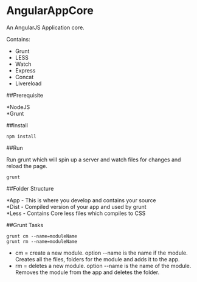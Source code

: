 # AngularAppCore
An AngularJS Application core.

Contains:  

- Grunt 
- LESS  
- Watch  
- Express  
- Concat    
- Livereload  


##Prerequisite

*NodeJS  
*Grunt

##Install

```
npm install
```

##Run

Run grunt which will spin up a server and watch files for changes and reload the page.

```
grunt
```

##Folder Structure

*App - This is where you develop and contains your source  
*Dist - Compiled version of your app and used by grunt  
*Less - Contains Core less files which compiles to CSS

##Grunt Tasks

```
grunt cm --name=moduleName
grunt rm --name=moduleName
```

- cm = create a new module. option --name is the name if the module. Creates all the files, folders for the module and adds it to the app.  
- rm = deletes a new module. option --name is the name of the module. Removes the module from the app and deletes the folder.
